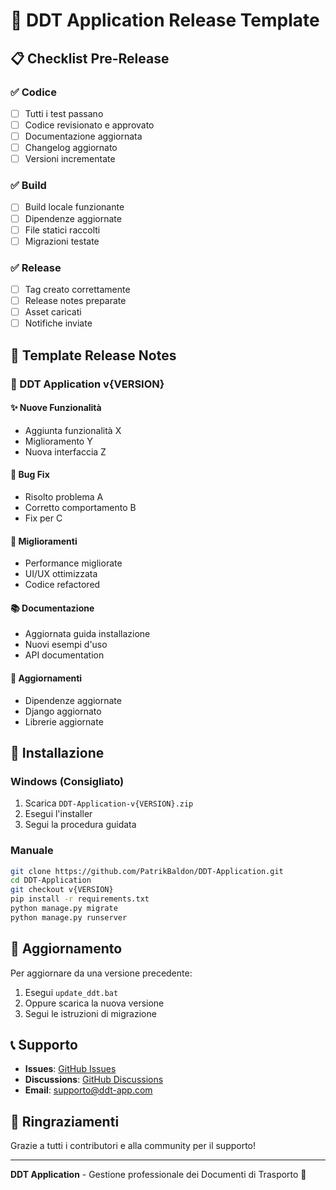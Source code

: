 # 🚀 DDT Application Release Template

## 📋 Checklist Pre-Release

### ✅ Codice
- [ ] Tutti i test passano
- [ ] Codice revisionato e approvato
- [ ] Documentazione aggiornata
- [ ] Changelog aggiornato
- [ ] Versioni incrementate

### ✅ Build
- [ ] Build locale funzionante
- [ ] Dipendenze aggiornate
- [ ] File statici raccolti
- [ ] Migrazioni testate

### ✅ Release
- [ ] Tag creato correttamente
- [ ] Release notes preparate
- [ ] Asset caricati
- [ ] Notifiche inviate

## 📝 Template Release Notes

### 🎉 DDT Application v{VERSION}

#### ✨ Nuove Funzionalità
- Aggiunta funzionalità X
- Miglioramento Y
- Nuova interfaccia Z

#### 🐛 Bug Fix
- Risolto problema A
- Corretto comportamento B
- Fix per C

#### 🔧 Miglioramenti
- Performance migliorate
- UI/UX ottimizzata
- Codice refactored

#### 📚 Documentazione
- Aggiornata guida installazione
- Nuovi esempi d'uso
- API documentation

#### 🔄 Aggiornamenti
- Dipendenze aggiornate
- Django aggiornato
- Librerie aggiornate

## 🚀 Installazione

### Windows (Consigliato)
1. Scarica `DDT-Application-v{VERSION}.zip`
2. Esegui l'installer
3. Segui la procedura guidata

### Manuale
```bash
git clone https://github.com/PatrikBaldon/DDT-Application.git
cd DDT-Application
git checkout v{VERSION}
pip install -r requirements.txt
python manage.py migrate
python manage.py runserver
```

## 🔄 Aggiornamento

Per aggiornare da una versione precedente:
1. Esegui `update_ddt.bat`
2. Oppure scarica la nuova versione
3. Segui le istruzioni di migrazione

## 📞 Supporto

- **Issues**: [GitHub Issues](https://github.com/PatrikBaldon/DDT-Application/issues)
- **Discussions**: [GitHub Discussions](https://github.com/PatrikBaldon/DDT-Application/discussions)
- **Email**: supporto@ddt-app.com

## 🙏 Ringraziamenti

Grazie a tutti i contributori e alla community per il supporto!

---

**DDT Application** - Gestione professionale dei Documenti di Trasporto 🌱
